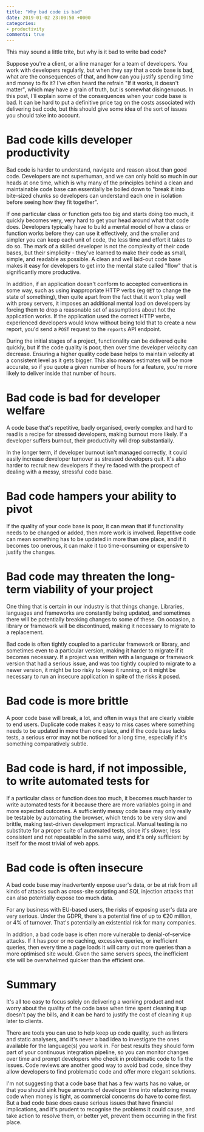 ```yaml
---
title: "Why bad code is bad"
date: 2019-01-02 23:00:50 +0000
categories:
- productivity
comments: true
---
```


This may sound a little trite, but why is it bad to write bad code?

Suppose you're a client, or a line manager for a team of developers. You work with developers regularly, but when they say that a code base is bad, what are the consequences of that, and how can you justify spending time and money to fix it? I've often heard the refrain "If it works, it doesn't matter", which may have a grain of truth, but is somewhat disingenuous. In this post, I'll explain some of the consequences when your code base is bad. It can be hard to put a definitive price tag on the costs associated with delivering bad code, but this should give some idea of the sort of issues you should take into account.

Bad code kills developer productivity
=====================================

Bad code is harder to understand, navigate and reason about than good code. Developers are not superhuman, and we can only hold so much in our heads at one time, which is why many of the principles behind a clean and maintainable code base can essentially be boiled down to "break it into bite-sized chunks so developers can understand each one in isolation before seeing how they fit together".

If one particular class or function gets too big and starts doing too much, it quickly becomes very, very hard to get your head around what that code does. Developers typically have to build a mental model of how a class or function works before they can use it effectively, and the smaller and simpler you can keep each unit of code, the less time and effort it takes to do so. The mark of a skilled developer is not the complexity of their code bases, but their simplicity - they've learned to make their code as small, simple, and readable as possible. A clean and well laid-out code base makes it easy for developers to get into the mental state called "flow" that is significantly more productive.

In addition, if an application doesn't conform to accepted conventions in some way, such as using inappropriate HTTP verbs (eg `GET` to change the state of something), then quite apart from the fact that it won't play well with proxy servers, it imposes an additional mental load on developers by forcing them to drop a reasonable set of assumptions about hot the application works. If the application used the correct HTTP verbs, experienced developers would know without being told that to create a new report, you'd send a `POST` request to the `reports` API endpoint.

During the initial stages of a project, functionality can be delivered quite quickly, but if the code quality is poor, then over time developer velocity can decrease. Ensuring a higher quality code base helps to maintain velocity at a consistent level as it gets bigger. This also means estimates will be more accurate, so if you quote a given number of hours for a feature, you're more likely to deliver inside that number of hours.

Bad code is bad for developer welfare
=====================================

A code base that's repetitive, badly organised, overly complex and hard to read is a recipe for stressed developers, making burnout more likely. If a developer suffers burnout, their productivity will drop substantially.

In the longer term, if developer burnout isn't managed correctly, it could easily increase developer turnover as stressed developers quit. It's also harder to recruit new developers if they're faced with the prospect of dealing with a messy, stressful code base.

Bad code hampers your ability to pivot
======================================

If the quality of your code base is poor, it can mean that if functionality needs to be changed or added, then more work is involved. Repetitive code can mean something has to be updated in more than one place, and if it becomes too onerous, it can make it too time-consuming or expensive to justify the changes.

Bad code may threaten the long-term viability of your project
=============================================================

One thing that is certain in our industry is that things change. Libraries, languages and frameworks are constantly being updated, and sometimes there will be potentially breaking changes to some of these. On occasion, a library or framework will be discontinued, making it necessary to migrate to a replacement.

Bad code is often tightly coupled to a particular framework or library, and sometimes even to a particular version, making it harder to migrate if it becomes necessary. If a project was written with a language or framework version that had a serious issue, and was too tightly coupled to migrate to a newer version, it might be too risky to keep it running, or it might be necessary to run an insecure application in spite of the risks it posed.

Bad code is more brittle
========================

A poor code base will break, a lot, and often in ways that are clearly visible to end users. Duplicate code makes it easy to miss cases where something needs to be updated in more than one place, and if the code base lacks tests, a serious error may not be noticed for a long time, especially if it's something comparatively subtle.

Bad code is hard, if not impossible, to write automated tests for
=================================================================

If a particular class or function does too much, it becomes *much* harder to write automated tests for it because there are more variables going in and more expected outcomes. A sufficiently messy code base may only really be testable by automating the browser, which tends to be very slow and brittle, making test-driven development impractical. Manual testing is no substitute for a proper suite of automated tests, since it's slower, less consistent and not repeatable in the same way, and it's only sufficient by itself for the most trivial of web apps.

Bad code is often insecure
==========================

A bad code base may inadvertently expose user's data, or be at risk from all kinds of attacks such as cross-site scripting and SQL injection attacks that can also potentially expose too much data.

For any business with EU-based users, the risks of exposing user's data are very serious. Under the GDPR, there's a potential fine of up to &euro;20 million, or 4% of turnover. That's potentially an existential risk for many companies.

In addition, a bad code base is often more vulnerable to denial-of-service attacks. If it has poor or no caching, excessive queries, or inefficient queries, then every time a page loads it will carry out more queries than a more optimised site would. Given the same servers specs, the inefficient site will be overwhelmed quicker than the efficient one.

Summary
=======

It's all too easy to focus solely on delivering a working product and not worry about the quality of the code base when time spent cleaning it up doesn't pay the bills, and it can be hard to justify the cost of cleaning it up later to clients.

There are tools you can use to help keep up code quality, such as linters and static analysers, and it's never a bad idea to investigate the ones available for the language(s) you work in. For best results they should form part of your continuous integration pipeline, so you can monitor changes over time and prompt developers who check in problematic code to fix the issues. Code reviews are another good way to avoid bad code, since they allow developers to find problematic code and offer more elegant solutions.

I'm not suggesting that a code base that has a few warts has no value, or that you should sink huge amounts of developer time into refactoring messy code when money is tight, as commercial concerns do have to come first. But a bad code base does cause serious issues that have financial implications, and it's prudent to recognise the problems it could cause, and take action to resolve them, or better yet, prevent them occurring in the first place.
